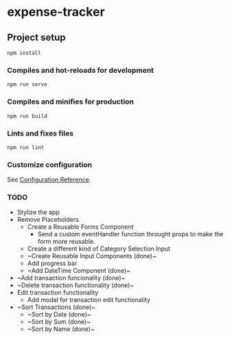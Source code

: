 # expense-tracker

## Project setup

```
npm install
```

### Compiles and hot-reloads for development

```
npm run serve
```

### Compiles and minifies for production

```
npm run build
```

### Lints and fixes files

```
npm run lint
```

### Customize configuration

See [Configuration Reference](https://cli.vuejs.org/config/).

### TODO

- Stylize the app
- Remove Placeholders
  - Create a Reusable Forms Component
    - Send a custom eventHandler function throught props to make the form more reusable.
  - Create a different kind of Category Selection Input
  - ~Create Reusable Input Components (done)~
  - Add progress bar
  - ~Add DateTime Component (done)~
- ~Add transaction funcionality (done)~
- ~Delete transaction functionality (done)~
- Edit transaction functionality
  - Add modal for transaction edit functionality
- ~Sort Transactions (done)~
  - ~Sort by Date (done)~
  - ~Sort by Sum (done)~
  - ~Sort by Name (done)~
